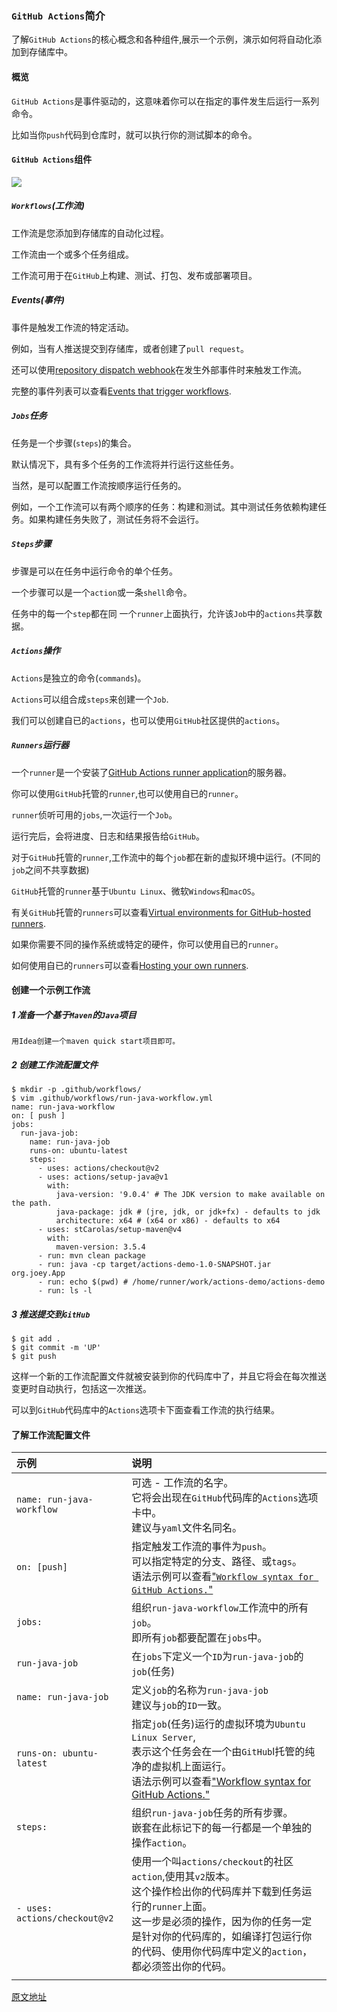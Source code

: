 ### `GitHub Actions`简介

了解`GitHub Actions`的核心概念和各种组件,展示一个示例，演示如何将自动化添加到存储库中。

#### 概览

`GitHub Actions`是事件驱动的，这意味着你可以在指定的事件发生后运行一系列命令。

比如当你`push`代码到仓库时，就可以执行你的测试脚本的命令。

#### `GitHub Actions`组件

![](https://docs.github.com/assets/images/help/images/overview-actions-design.png)

##### `Workflows`(工作流)

工作流是您添加到存储库的自动化过程。

工作流由一个或多个任务组成。

工作流可用于在`GitHub`上构建、测试、打包、发布或部署项目。

##### Events(事件)

事件是触发工作流的特定活动。

例如，当有人推送提交到存储库，或者创建了`pull request`。

还可以使用[repository dispatch webhook](https://docs.github.com/en/free-pro-team@latest/rest/reference/repos#create-a-repository-dispatch-event)在发生外部事件时来触发工作流。

完整的事件列表可以查看[Events that trigger workflows](https://docs.github.com/en/free-pro-team@latest/actions/reference/events-that-trigger-workflows).

##### `Jobs`任务

任务是一个步骤(`steps`)的集合。

默认情况下，具有多个任务的工作流将并行运行这些任务。

当然，是可以配置工作流按顺序运行任务的。

例如，一个工作流可以有两个顺序的任务：构建和测试。其中测试任务依赖构建任务。如果构建任务失败了，测试任务将不会运行。

##### `Steps`步骤

步骤是可以在任务中运行命令的单个任务。

一个步骤可以是一个`action`或一条`shell`命令。

任务中的每一个`step`都在同 一个`runner`上面执行，允许该`Job`中的`actions`共享数据。

##### `Actions`操作

`Actions`是独立的命令(`commands`)。

`Actions`可以组合成`steps`来创建一个`Job`.

我们可以创建自已的`actions`，也可以使用`GitHub`社区提供的`actions`。

##### `Runners`运行器

一个`runner`是一个安装了[GitHub Actions runner application](https://github.com/actions/runner)的服务器。

你可以使用`GitHub`托管的`runner`,也可以使用自已的`runner`。

`runner`侦听可用的`jobs`,一次运行一个`Job`。

运行完后，会将进度、日志和结果报告给`GitHub`。

对于`GitHub`托管的`runner`,工作流中的每个`job`都在新的虚拟环境中运行。(不同的`job`之间不共享数据)

`GitHub`托管的`runner`基于`Ubuntu Linux`、微软`Windows`和`macOS`。

有关`GitHub`托管的`runners`可以查看[Virtual environments for GitHub-hosted runners](https://docs.github.com/en/free-pro-team@latest/actions/reference/virtual-environments-for-github-hosted-runners).

如果你需要不同的操作系统或特定的硬件，你可以使用自已的`runner`。

如何使用自已的`runners`可以查看[Hosting your own runners](https://docs.github.com/en/free-pro-team@latest/actions/hosting-your-own-runners).



#### 创建一个示例工作流

##### 1 准备一个基于`Maven`的`Java`项目

```
用Idea创建一个maven quick start项目即可。
```

##### 2 创建工作流配置文件

```shell
$ mkdir -p .github/workflows/
$ vim .github/workflows/run-java-workflow.yml
name: run-java-workflow
on: [ push ]
jobs:
  run-java-job:
    name: run-java-job
    runs-on: ubuntu-latest
    steps:
      - uses: actions/checkout@v2
      - uses: actions/setup-java@v1
        with:
          java-version: '9.0.4' # The JDK version to make available on the path.
          java-package: jdk # (jre, jdk, or jdk+fx) - defaults to jdk
          architecture: x64 # (x64 or x86) - defaults to x64
      - uses: stCarolas/setup-maven@v4
        with:
          maven-version: 3.5.4
      - run: mvn clean package
      - run: java -cp target/actions-demo-1.0-SNAPSHOT.jar org.joey.App
      - run: echo $(pwd) # /home/runner/work/actions-demo/actions-demo
      - run: ls -l
```

##### 3 推送提交到`GitHub`

```shell
$ git add .
$ git commit -m 'UP'
$ git push
```

这样一个新的工作流配置文件就被安装到你的代码库中了，并且它将会在每次推送变更时自动执行，包括这一次推送。

可以到`GitHub`代码库中的`Actions`选项卡下面查看工作流的执行结果。

#### 了解工作流配置文件

| 示例                          | 说明                                                         |
| :---------------------------- | :----------------------------------------------------------- |
| `name: run-java-workflow`     | 可选 - 工作流的名字。<br />它将会出现在`GitHub`代码库的`Actions`选项卡中。<br />建议与`yaml`文件名同名。 |
| `on: [push]`                  | 指定触发工作流的事件为`push`。<br />可以指定特定的分支、路径、或`tags`。<br />语法示例可以查看["`Workflow syntax for GitHub Actions.`"](https://docs.github.com/actions/reference/workflow-syntax-for-github-actions#onpushpull_requestpaths) |
| `jobs:`                       | 组织`run-java-workflow`工作流中的所有`job`。<br />即所有`job`都要配置在`jobs`中。 |
| `run-java-job`                | 在`jobs`下定义一个`ID`为`run-java-job`的`job`(任务)          |
| `name: run-java-job`          | 定义`job`的名称为`run-java-job`<br />建议与`job`的`ID`一致。 |
| `runs-on: ubuntu-latest`      | 指定`job`(任务)运行的虚拟环境为`Ubuntu Linux Server`,<br />表示这个任务会在一个由`GitHub`l托管的纯净的虚拟机上面运行。<br />语法示例可以查看["Workflow syntax for GitHub Actions."](https://docs.github.com/en/actions/reference/workflow-syntax-for-github-actions#jobsjob_idruns-on) |
| `steps:`                      | 组织`run-java-job`任务的所有步骤。<br />嵌套在此标记下的每一行都是一个单独的操作`action`。 |
| `- uses: actions/checkout@v2` | 使用一个叫`actions/checkout`的社区`action`,使用其`v2`版本。<br />这个操作检出你的代码库并下载到任务运行的`runner`上面。<br />这一步是必须的操作，因为你的任务一定是针对你的代码库的，如编译打包运行你的代码、使用你代码库中定义的`action`，都必须签出你的代码。 |
|                               |                                                              |

[原文地址](https://docs.github.com/en/free-pro-team@latest/actions/learn-github-actions/introduction-to-github-actions)